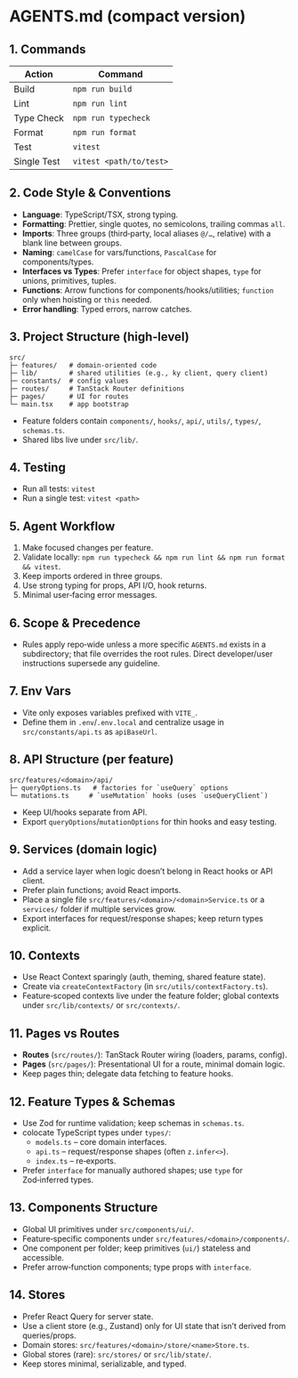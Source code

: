 # AGENTS.md (compact version)

## 1. Commands
| Action | Command |
|---|---|
| Build | `npm run build` |
| Lint | `npm run lint` |
| Type Check | `npm run typecheck` |
| Format | `npm run format` |
| Test | `vitest` |
| Single Test | `vitest <path/to/test>` |

## 2. Code Style & Conventions
- **Language**: TypeScript/TSX, strong typing.
- **Formatting**: Prettier, single quotes, no semicolons, trailing commas `all`.
- **Imports**: Three groups (third‑party, local aliases `@/…`, relative) with a blank line between groups.
- **Naming**: `camelCase` for vars/functions, `PascalCase` for components/types.
- **Interfaces vs Types**: Prefer `interface` for object shapes, `type` for unions, primitives, tuples.
- **Functions**: Arrow functions for components/hooks/utilities; `function` only when hoisting or `this` needed.
- **Error handling**: Typed errors, narrow catches.

## 3. Project Structure (high‑level)
```
src/
├─ features/   # domain‑oriented code
├─ lib/        # shared utilities (e.g., ky client, query client)
├─ constants/  # config values
├─ routes/     # TanStack Router definitions
├─ pages/      # UI for routes
└─ main.tsx    # app bootstrap
```
- Feature folders contain `components/`, `hooks/`, `api/`, `utils/`, `types/`, `schemas.ts`.
- Shared libs live under `src/lib/`.

## 4. Testing
- Run all tests: `vitest`
- Run a single test: `vitest <path>`

## 5. Agent Workflow
1. Make focused changes per feature.
2. Validate locally: `npm run typecheck && npm run lint && npm run format && vitest`.
3. Keep imports ordered in three groups.
4. Use strong typing for props, API I/O, hook returns.
5. Minimal user‑facing error messages.

## 6. Scope & Precedence
- Rules apply repo‑wide unless a more specific `AGENTS.md` exists in a subdirectory; that file overrides the root rules. Direct developer/user instructions supersede any guideline.

## 7. Env Vars
- Vite only exposes variables prefixed with `VITE_`.
- Define them in `.env`/`.env.local` and centralize usage in `src/constants/api.ts` as `apiBaseUrl`.

## 8. API Structure (per feature)
```
src/features/<domain>/api/
├─ queryOptions.ts   # factories for `useQuery` options
└─ mutations.ts     # `useMutation` hooks (uses `useQueryClient`)
```
- Keep UI/hooks separate from API.
- Export `queryOptions`/`mutationOptions` for thin hooks and easy testing.

## 9. Services (domain logic)
- Add a service layer when logic doesn’t belong in React hooks or API client.
- Prefer plain functions; avoid React imports.
- Place a single file `src/features/<domain>/<domain>Service.ts` or a `services/` folder if multiple services grow.
- Export interfaces for request/response shapes; keep return types explicit.

## 10. Contexts
- Use React Context sparingly (auth, theming, shared feature state).
- Create via `createContextFactory` (in `src/utils/contextFactory.ts`).
- Feature‑scoped contexts live under the feature folder; global contexts under `src/lib/contexts/` or `src/contexts/`.

## 11. Pages vs Routes
- **Routes** (`src/routes/`): TanStack Router wiring (loaders, params, config).
- **Pages** (`src/pages/`): Presentational UI for a route, minimal domain logic.
- Keep pages thin; delegate data fetching to feature hooks.

## 12. Feature Types & Schemas
- Use Zod for runtime validation; keep schemas in `schemas.ts`.
- colocate TypeScript types under `types/`:
  - `models.ts` – core domain interfaces.
  - `api.ts` – request/response shapes (often `z.infer<>`).
  - `index.ts` – re‑exports.
- Prefer `interface` for manually authored shapes; use `type` for Zod‑inferred types.

## 13. Components Structure
- Global UI primitives under `src/components/ui/`.
- Feature‑specific components under `src/features/<domain>/components/`.
- One component per folder; keep primitives (`ui/`) stateless and accessible.
- Prefer arrow‑function components; type props with `interface`.

## 14. Stores
- Prefer React Query for server state.
- Use a client store (e.g., Zustand) only for UI state that isn’t derived from queries/props.
- Domain stores: `src/features/<domain>/store/<name>Store.ts`.
- Global stores (rare): `src/stores/` or `src/lib/state/`.
- Keep stores minimal, serializable, and typed.
